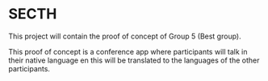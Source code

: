 # SECTH
This project will contain the proof of concept of Group 5 (Best group).

This proof of concept is a conference app where participants will talk in their native language en this will be translated to the languages of the other participants.
